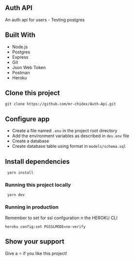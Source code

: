 ## Auth API

An auth api for users - Testing postgres

## Built With

- Node.js
- Postgres
- Express
- Git
- Json Web Token
- Postman
- Heroku

## Clone this project

```
git clone https://github.com/mr-chidex/Auth-Api.git
```

## Configure app

- Create a file named `.env` in the project root directory
- Add the environment variables as described in `dev.env` file
- Create a database
- Create database table using format in `models/schema.sql`

## Install dependencies

```
 yarn install
```

### Running this project locally

```
 yarn dev
```

### Running in production

Remember to set for ssl confguration n the HEROKU CLI

```
heroku config:set PGSSLMODE=no-verify
```

## Show your support

Give a ⭐️ if you like this project!

#

